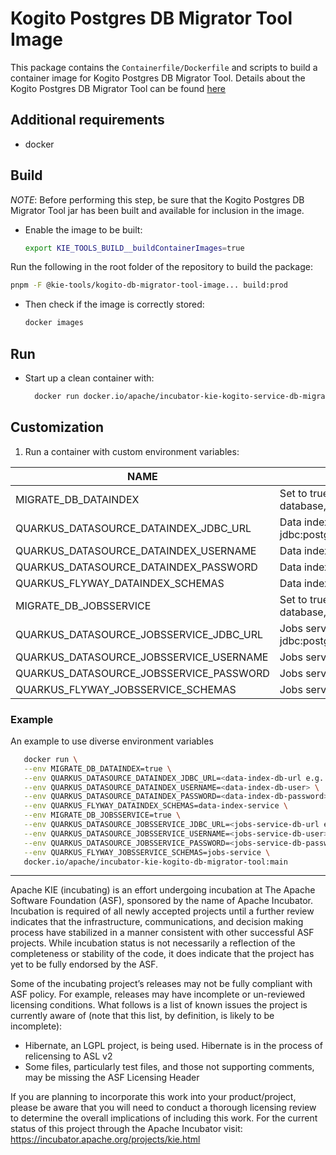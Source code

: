 <!--
   Licensed to the Apache Software Foundation (ASF) under one
   or more contributor license agreements.  See the NOTICE file
   distributed with this work for additional information
   regarding copyright ownership.  The ASF licenses this file
   to you under the Apache License, Version 2.0 (the
   "License"); you may not use this file except in compliance
   with the License.  You may obtain a copy of the License at
     http://www.apache.org/licenses/LICENSE-2.0
   Unless required by applicable law or agreed to in writing,
   software distributed under the License is distributed on an
   "AS IS" BASIS, WITHOUT WARRANTIES OR CONDITIONS OF ANY
   KIND, either express or implied.  See the License for the
   specific language governing permissions and limitations
   under the License.
-->

# Kogito Postgres DB Migrator Tool Image

This package contains the `Containerfile/Dockerfile` and scripts to build a container image for Kogito Postgres DB Migrator Tool. Details about the Kogito Postgres DB Migrator Tool can be found [here](../kogito-db-migrator-tool/README.md)

## Additional requirements

- docker

## Build

_NOTE_: Before performing this step, be sure that the Kogito Postgres DB Migrator Tool jar has been built and available for inclusion in the image.

- Enable the image to be built:

  ```bash
  export KIE_TOOLS_BUILD__buildContainerImages=true
  ```

Run the following in the root folder of the repository to build the package:

```bash
pnpm -F @kie-tools/kogito-db-migrator-tool-image... build:prod
```

- Then check if the image is correctly stored:

  ```bash
  docker images
  ```

## Run

- Start up a clean container with:

  ```bash
    docker run docker.io/apache/incubator-kie-kogito-service-db-migration-postgresql:latest
  ```

## Customization

1. Run a container with custom environment variables:

| NAME                                    | DESCRIPTION                                                                      | DEFAULT                                   |
| --------------------------------------- | -------------------------------------------------------------------------------- | ----------------------------------------- |
| MIGRATE_DB_DATAINDEX                    | Set to true if you want to migrate data index database, set to false otherwise   | false                                     |
| QUARKUS_DATASOURCE_DATAINDEX_JDBC_URL   | Data index database url e.g. jdbc:postgresql://host.docker.internal:5432/di      | jdbc:postgresql://localhost:5432/postgres |
| QUARKUS_DATASOURCE_DATAINDEX_USERNAME   | Data index database username                                                     | postgres                                  |
| QUARKUS_DATASOURCE_DATAINDEX_PASSWORD   | Data index database password                                                     | postgres                                  |
| QUARKUS_FLYWAY_DATAINDEX_SCHEMAS        | Data index database schema                                                       | data-index-service                        |
| MIGRATE_DB_JOBSSERVICE                  | Set to true if you want to migrate jobs service database, set to false otherwise | false                                     |
| QUARKUS_DATASOURCE_JOBSSERVICE_JDBC_URL | Jobs service database url e.g. jdbc:postgresql://host.docker.internal:5432/js    | jdbc:postgresql://localhost:5432/postgres |
| QUARKUS_DATASOURCE_JOBSSERVICE_USERNAME | Jobs service database username                                                   | postgres                                  |
| QUARKUS_DATASOURCE_JOBSSERVICE_PASSWORD | Jobs service database password                                                   | postgres                                  |
| QUARKUS_FLYWAY_JOBSSERVICE_SCHEMAS      | Jobs service database schema                                                     | jobs-service                              |

### Example

An example to use diverse environment variables

```bash
   docker run \
   --env MIGRATE_DB_DATAINDEX=true \
   --env QUARKUS_DATASOURCE_DATAINDEX_JDBC_URL=<data-index-db-url e.g. jdbc:postgresql://host.docker.internal:5432/di> \
   --env QUARKUS_DATASOURCE_DATAINDEX_USERNAME=<data-index-db-user> \
   --env QUARKUS_DATASOURCE_DATAINDEX_PASSWORD=<data-index-db-password> \
   --env QUARKUS_FLYWAY_DATAINDEX_SCHEMAS=data-index-service \
   --env MIGRATE_DB_JOBSSERVICE=true \
   --env QUARKUS_DATASOURCE_JOBSSERVICE_JDBC_URL=<jobs-service-db-url e.g. jdbc:postgresql://host.docker.internal:5432/js> \
   --env QUARKUS_DATASOURCE_JOBSSERVICE_USERNAME=<jobs-service-db-user> \
   --env QUARKUS_DATASOURCE_JOBSSERVICE_PASSWORD=<jobs-service-db-password> \
   --env QUARKUS_FLYWAY_JOBSSERVICE_SCHEMAS=jobs-service \
   docker.io/apache/incubator-kie-kogito-db-migrator-tool:main
```

---

Apache KIE (incubating) is an effort undergoing incubation at The Apache Software
Foundation (ASF), sponsored by the name of Apache Incubator. Incubation is
required of all newly accepted projects until a further review indicates that
the infrastructure, communications, and decision making process have stabilized
in a manner consistent with other successful ASF projects. While incubation
status is not necessarily a reflection of the completeness or stability of the
code, it does indicate that the project has yet to be fully endorsed by the ASF.

Some of the incubating project’s releases may not be fully compliant with ASF
policy. For example, releases may have incomplete or un-reviewed licensing
conditions. What follows is a list of known issues the project is currently
aware of (note that this list, by definition, is likely to be incomplete):

- Hibernate, an LGPL project, is being used. Hibernate is in the process of
  relicensing to ASL v2
- Some files, particularly test files, and those not supporting comments, may
  be missing the ASF Licensing Header

If you are planning to incorporate this work into your product/project, please
be aware that you will need to conduct a thorough licensing review to determine
the overall implications of including this work. For the current status of this
project through the Apache Incubator visit:
https://incubator.apache.org/projects/kie.html

